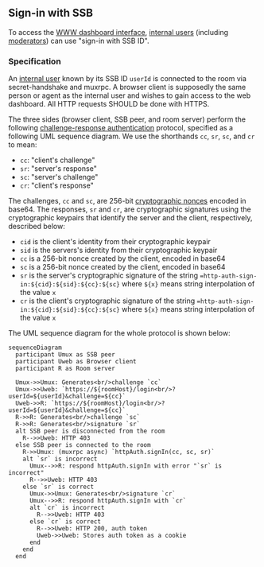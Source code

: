 ## Sign-in with SSB

To access the [WWW dashboard interface](Web%20Dashboard.md), [internal users](../Stakeholders/Internal%20user.md) (including [moderators](../Stakeholders/Moderator.md)) can use "sign-in with SSB ID".

### Specification

An [internal user](../Stakeholders/Internal%20user.md) known by its SSB ID `userId` is connected to the room via secret-handshake and muxrpc. A browser client is supposedly the same person or agent as the internal user and wishes to gain access to the web dashboard. All HTTP requests SHOULD be done with HTTPS.

The three sides (browser client, SSB peer, and room server) perform the following [challenge-response authentication](https://en.wikipedia.org/wiki/Challenge%E2%80%93response_authentication) protocol, specified as a following UML sequence diagram. We use the shorthands `cc`, `sr`, `sc`, and `cr` to mean:

- `cc`: "client's challenge"
- `sr`: "server's response"
- `sc`: "server's challenge"
- `cr`: "client's response"

The challenges, `cc` and `sc`, are 256-bit [cryptographic nonces](https://en.wikipedia.org/wiki/Cryptographic_nonce) encoded in base64. The responses, `sr` and `cr`, are cryptographic signatures using the cryptographic keypairs that identify the server and the client, respectively, described below:

- `cid` is the client's identity from their cryptographic keypair
- `sid` is the servers's identity from their cryptographic keypair
- `cc` is a 256-bit nonce created by the client, encoded in base64
- `sc` is a 256-bit nonce created by the client, encoded in base64
- `sr` is the server's cryptographic signature of the string `=http-auth-sign-in:${cid}:${sid}:${cc}:${sc}` where `${x}` means string interpolation of the value `x`
- `cr` is the client's cryptographic signature of the string `=http-auth-sign-in:${cid}:${sid}:${cc}:${sc}` where `${x}` means string interpolation of the value `x`

The UML sequence diagram for the whole protocol is shown below:

```mermaid
sequenceDiagram
  participant Umux as SSB peer
  participant Uweb as Browser client
  participant R as Room server

  Umux->>Umux: Generates<br/>challenge `cc`
  Umux->>Uweb: `https://${roomHost}/login<br/>?userId=${userId}&challenge=${cc}`
  Uweb->>R: `https://${roomHost}/login<br/>?userId=${userId}&challenge=${cc}`
  R->>R: Generates<br/>challenge `sc`
  R->>R: Generates<br/>signature `sr`
  alt SSB peer is disconnected from the room
    R-->>Uweb: HTTP 403
  else SSB peer is connected to the room
    R->>Umux: (muxrpc async) `httpAuth.signIn(cc, sc, sr)`
    alt `sr` is incorrect
      Umux-->>R: respond httpAuth.signIn with error "`sr` is incorrect"
      R-->>Uweb: HTTP 403
    else `sr` is correct
      Umux->>Umux: Generates<br/>signature `cr`
      Umux-->>R: respond httpAuth.signIn with `cr`
      alt `cr` is incorrect
        R-->>Uweb: HTTP 403
      else `cr` is correct
        R-->>Uweb: HTTP 200, auth token
        Uweb->>Uweb: Stores auth token as a cookie
      end
    end
  end
```
